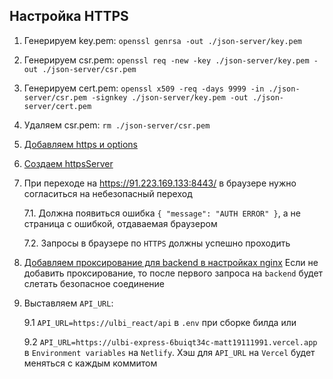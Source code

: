 ## Настройка HTTPS

1. Генерируем key.pem: `openssl genrsa -out ./json-server/key.pem`
2. Генерируем csr.pem: `openssl req -new -key ./json-server/key.pem -out ./json-server/csr.pem`
3. Генерируем cert.pem: `openssl x509 -req -days 9999 -in ./json-server/csr.pem -signkey ./json-server/key.pem -out ./json-server/cert.pem`
4. Удаляем csr.pem: `rm ./json-server/csr.pem`
5. [Добавляем https и options](../json-server/index.js)
6. [Создаем httpsServer](../json-server/index.js)
7. При переходе на https://91.223.169.133:8443/ в браузере нужно согласиться на небезопасный переход
   
   7.1. Должна появиться ошибка `{ "message": "AUTH ERROR" }`, а не страница с ошибкой, отдаваемая браузером
   
   7.2. Запросы в браузере по `HTTPS` должны успешно проходить

8. [Добавляем проксирование для backend в настройках nginx](../config/nginx/sites-enabled/default_with_ssl)
   Если не добавить проксирование, то после первого запроса на `backend` будет слетать
   безопасное соединение
9. Выставляем `API_URL`:

   9.1 `API_URL=https://ulbi_react/api` в `.env` при сборке билда или

   9.2 `API_URL=https://ulbi-express-6buiqt34c-matt19111991.vercel.app` в `Environment variables` на `Netlify`.
   Хэш для `API_URL` на `Vercel` будет меняться с каждым коммитом
